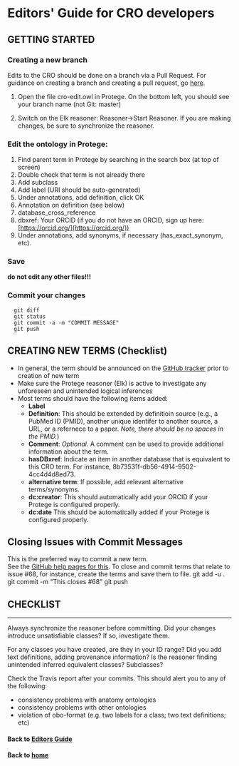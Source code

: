 # Editors' Guide for CRO developers

## GETTING STARTED

### Creating a new branch

Edits to the CRO should be done on a branch via a Pull Request. For guidance on creating a branch and creating a pull request, go [here](editorsguide/pullrequest.md).

1. Open the file cro-edit.owl in Protege. On the bottom left, you should see your branch name (not Git: master)

2. Switch on the Elk reasoner: Reasoner->Start Reasoner. If you are making changes, be sure to synchronize the reasoner.

### Edit the ontology in Protege:

1. Find parent term in Protege by searching in the search box (at top of screen)
1. Double check that term is not already there
1. Add subclass
1. Add label (URI should be auto-generated)
1. Under annotations, add definition, click OK
1. Annotation on definition (see below)
1. database_cross_reference
1. dbxref: Your ORCID (if you do not have an ORCID, sign up here: [https://orcid.org/](https://orcid.org/))
1. Under annotations, add synonyms, if necessary (has_exact_synonym, etc).

### Save

**do not edit any other files!!!**

### Commit your changes

~~~
  git diff
  git status
  git commit -a -m "COMMIT MESSAGE"
  git push
~~~

## CREATING NEW TERMS (Checklist)

* In general, the term should be announced on the [GitHub tracker](https://github.com/data2health/contributor-role-ontology/issues) prior to creation of new term
* Make sure the Protege reasoner (Elk) is active to investigate any unforeseen and unintended logical inferences
* Most terms should have the following items added:
  * **Label**  
  * **Definition**: This should be extended by definitioin source (e.g., a PubMed ID (PMID), another unique identifer to another source, a URL, or a refernece to a paper. _Note, there should be no spaces in the PMID._)  
  * **Comment**: _Optional._ A comment can be used to provide additional information about the term.  
  * **hasDBxref**: Indicate an item in another database that is equivalent to this CRO term. For instance, 8b73531f-db56-4914-9502-4cc4d4d8ed73. 
  * **alternative term**: If possible, add relevant alternative terms/synonyms.
  * **dc:creator**: This should automatically add your ORCID if your Protege is configured properly.
  * **dc:date** This should be automatically added if your Protege is configured properly.

## Closing Issues with Commit Messages
This is the preferred way to commit a new term.  
See the [GitHub help pages for this](https://help.github.com/articles/closing-issues-via-commit-messages/).
To close and commit terms that relate to issue #68, for instance, create the terms and save them to file.
git add -u .
git commit -m "This closes #68"
git push

## CHECKLIST
---------

Always synchronize the reasoner before committing. Did your changes
introduce unsatisfiable classes? If so, investigate them.

For any classes you have created, are they in your ID range? Did you
add text definitions, adding provenance information? Is the reasoner finding unintended inferred equivalent classes? Subclasses?

Check the Travis report after your commits. This should alert you to
any of the following:

 * consistency problems with anatomy ontologies
 * consistency problems with other ontologies
 * violation of obo-format (e.g. two labels for a class; two text
   definitions; etc)

#### Back to [Editors Guide](https://data2health.github.io/contributor-role-ontology/pages/editors.html)
#### Back to [home](https://data2health.github.io/contributor-role-ontology/)

